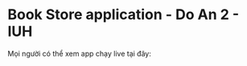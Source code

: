 Book Store application - Do An 2 - IUH
====================

Mọi người có thể xem app chạy live tại đây: 
